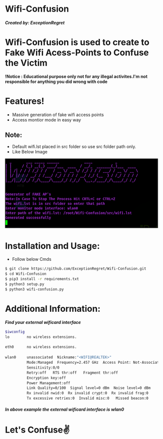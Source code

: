 # Wifi-Confusion
##### Created by: ExceptionRegret
# Wifi-Confusion is used to create to Fake Wifi Acess-Points to Confuse the Victim

  **!Notice : Educational purpose only not for any illegal activites.I'm not responsible for anything you did wrong with code**
  
# Features!

  - Massive generation of fake wifi access points
  - Access montior mode in easy way
## Note:
   - Default wifi.lst placed in src folder so use src folder path only.
   - Like Below Image
   
[![](src/image.png)]()

# Installation and Usage:

- Follow below Cmds

```sh
$ git clone https://github.com/ExceptionRegret/Wifi-Confusion.git
$ cd Wifi-Confusion
$ pip3 install -r requirements.txt
$ python3 setup.py
$ python3 wifi-confusion.py
```
# Additional Information:

***Find your external wificard interface***
```sh
$iwconfig
lo        no wireless extensions.

eth0      no wireless extensions.

wlan0     unassociated  Nickname:"<WIFI@REALTEK>"
          Mode:Managed  Frequency=2.457 GHz  Access Point: Not-Associated   
          Sensitivity:0/0  
          Retry:off   RTS thr:off   Fragment thr:off
          Encryption key:off
          Power Management:off
          Link Quality=0/100  Signal level=0 dBm  Noise level=0 dBm
          Rx invalid nwid:0  Rx invalid crypt:0  Rx invalid frag:0
          Tx excessive retries:0  Invalid misc:0   Missed beacon:0
```
##### In above example the external wificard interface is wlan0

# Let's Confuse✌️
